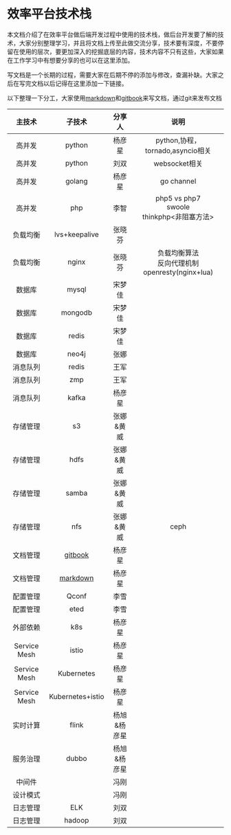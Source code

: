 # 效率平台技术栈

本文档介绍了在效率平台做后端开发过程中使用的技术栈，做后台开发要了解的技术，大家分别整理学习，并且将文档上传至此做交流分享，技术要有深度，不要停留在使用的层次，要更加深入的挖掘底层的内容，技术内容不只有这些，大家如果在工作学习中有想要分享的也可以在这里添加。

写文档是一个长期的过程，需要大家在后期不停的添加与修改，查漏补缺。大家之后在写完文档以后记得在这里添加一下链接。

以下整理一下分工，大家使用[markdown](/doc/markdown.html)和[gitbook](/doc/gitbook.html)来写文档，通过git来发布文档


|主技术|子技术|分享人|说明|
|:---:|:---:|:---:|:---:|
|高并发|python|杨彦星|python,协程，tornado,asyncio相关|
|高并发|python|刘双|websocket相关|
|高并发|golang|杨彦星|go channel|
|高并发|php|李智|php5 vs php7<br>swoole<br>thinkphp<非阻塞方法>|
|负载均衡|lvs+keepalive|张晓芬||
|负载均衡|nginx|张晓芬|负载均衡算法<br>反向代理机制<br>openresty(nginx+lua)|
|数据库|mysql|宋梦佳||
|数据库|mongodb|宋梦佳||
|数据库|redis|宋梦佳||
|数据库|neo4j|张娜||
|消息队列|redis|王军||
|消息队列|zmp|王军||
|消息队列|kafka|杨彦星||
|存储管理|s3|张娜&黄威||
|存储管理|hdfs|张娜&黄威||
|存储管理|samba|张娜&黄威||
|存储管理|nfs|张娜&黄威|ceph|
|文档管理|[gitbook](/doc/gitbook.html)|杨彦星||
|文档管理|[markdown](/doc/markdown.html)|杨彦星||
|配置管理|Qconf|李雪||
|配置管理|eted|李雪||
|外部依赖|k8s|杨彦星||
|Service Mesh|istio|杨彦星||
|Service Mesh|Kubernetes|杨彦星||
|Service Mesh|Kubernetes+istio|杨彦星||
|实时计算|flink|杨旭&杨彦星||
|服务治理|dubbo|杨旭&杨彦星||
|中间件||冯刚||
|设计模式||冯刚||
|日志管理|ELK|刘双||
|日志管理|hadoop|刘双|||


